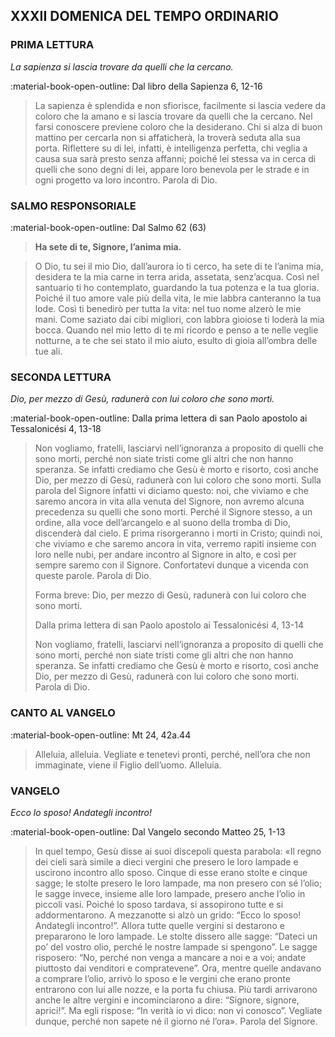 ## XXXII DOMENICA DEL TEMPO ORDINARIO
> 
### PRIMA LETTURA
*La sapienza si lascia trovare da quelli che la cercano.*

:material-book-open-outline: Dal libro della Sapienza
6, 12-16

> La sapienza è splendida e non sfiorisce, facilmente si lascia vedere da coloro che la amano e si lascia trovare da quelli che la cercano. Nel farsi conoscere previene coloro che la desiderano. Chi si alza di buon mattino per cercarla non si affaticherà, la troverà seduta alla sua porta. Riflettere su di lei, infatti, è intelligenza perfetta, chi veglia a causa sua sarà presto senza affanni; poiché lei stessa va in cerca di quelli che sono degni di lei, appare loro benevola per le strade e in ogni progetto va loro incontro. Parola di Dio.
> 
### SALMO RESPONSORIALE
:material-book-open-outline: Dal Salmo 62 (63)

>**Ha sete di te, Signore, l’anima mia.**

> O Dio, tu sei il mio Dio,
> dall’aurora io ti cerco,
> ha sete di te l’anima mia,
> desidera te la mia carne
> in terra arida, assetata, senz’acqua.
> Così nel santuario ti ho contemplato,
> guardando la tua potenza e la tua gloria.
> Poiché il tuo amore vale più della vita,
> le mie labbra canteranno la tua lode.
> Così ti benedirò per tutta la vita:
> nel tuo nome alzerò le mie mani.
> Come saziato dai cibi migliori,
> con labbra gioiose ti loderà la mia bocca.
> Quando nel mio letto di te mi ricordo
> e penso a te nelle veglie notturne,
> a te che sei stato il mio aiuto,
> esulto di gioia all’ombra delle tue ali.
> 
### SECONDA LETTURA
*Dio, per mezzo di Gesù, radunerà con lui coloro che sono morti.*

:material-book-open-outline: Dalla prima lettera di san Paolo apostolo ai Tessalonicési
4, 13-18

> Non vogliamo, fratelli, lasciarvi nell’ignoranza a proposito di quelli che sono morti, perché non siate tristi come gli altri che non hanno speranza. Se infatti crediamo che Gesù è morto e risorto, così anche Dio, per mezzo di Gesù, radunerà con lui coloro che sono morti. Sulla parola del Signore infatti vi diciamo questo: noi, che viviamo e che saremo ancora in vita alla venuta del Signore, non avremo alcuna precedenza su quelli che sono morti. Perché il Signore stesso, a un ordine, alla voce dell’arcangelo e al suono della tromba di Dio, discenderà dal cielo. E prima risorgeranno i morti in Cristo; quindi noi, che viviamo e che saremo ancora in vita, verremo rapiti insieme con loro nelle nubi, per andare incontro al Signore in alto, e così per sempre saremo con il Signore. Confortatevi dunque a vicenda con queste parole. Parola di Dio.
> 
> Forma breve:
> Dio, per mezzo di Gesù, radunerà con lui coloro che sono morti.
> 
> Dalla prima lettera di san Paolo apostolo ai Tessalonicési
> 4, 13-14
> 
> Non vogliamo, fratelli, lasciarvi nell’ignoranza a proposito di quelli che sono morti, perché non siate tristi come gli altri che non hanno speranza. Se infatti crediamo che Gesù è morto e risorto, così anche Dio, per mezzo di Gesù, radunerà con lui coloro che sono morti. Parola di Dio.
> 
### CANTO AL VANGELO
:material-book-open-outline: Mt 24, 42a.44

> Alleluia, alleluia.
> Vegliate e tenetevi pronti,
> perché, nell’ora che non immaginate,
> viene il Figlio dell’uomo.
> Alleluia.
> 
> 
> 
> 
### VANGELO
*Ecco lo sposo! Andategli incontro!*

:material-book-open-outline: Dal Vangelo secondo Matteo
25, 1-13

> In quel tempo, Gesù disse ai suoi discepoli questa parabola: «Il regno dei cieli sarà simile a dieci vergini che presero le loro lampade e uscirono incontro allo sposo. Cinque di esse erano stolte e cinque sagge; le stolte presero le loro lampade, ma non presero con sé l’olio; le sagge invece, insieme alle loro lampade, presero anche l’olio in piccoli vasi. Poiché lo sposo tardava, si assopirono tutte e si addormentarono. A mezzanotte si alzò un grido: “Ecco lo sposo! Andategli incontro!”. Allora tutte quelle vergini si destarono e prepararono le loro lampade. Le stolte dissero alle sagge: “Dateci un po’ del vostro olio, perché le nostre lampade si spengono”. Le sagge risposero: “No, perché non venga a mancare a noi e a voi; andate piuttosto dai venditori e compratevene”. Ora, mentre quelle andavano a comprare l’olio, arrivò lo sposo e le vergini che erano pronte entrarono con lui alle nozze, e la porta fu chiusa. Più tardi arrivarono anche le altre vergini e incominciarono a dire: “Signore, signore, aprici!”. Ma egli rispose: “In verità io vi dico: non vi conosco”. Vegliate dunque, perché non sapete né il giorno né l’ora». Parola del Signore.